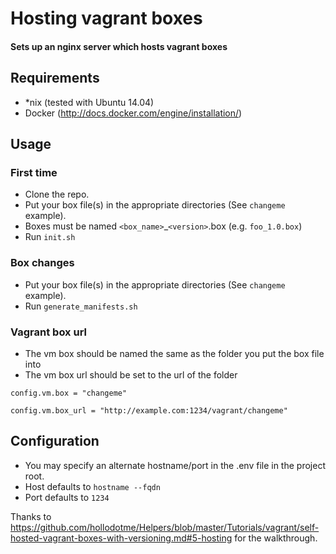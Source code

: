 # Hosting vagrant boxes
#### Sets up an nginx server which hosts vagrant boxes

## Requirements
* *nix (tested with Ubuntu 14.04)
* Docker (http://docs.docker.com/engine/installation/)

## Usage
### First time
* Clone the repo.
* Put your box file(s) in the appropriate directories (See `changeme` example).
 * Boxes must be named `<box_name>`_`<version>`.box (e.g. `foo_1.0.box`)
* Run `init.sh`

### Box changes
* Put your box file(s) in the appropriate directories (See `changeme` example).
* Run `generate_manifests.sh`

### Vagrant box url
* The vm box should be named the same as the folder you put the box file into
* The vm box url should be set to the url of the folder

`config.vm.box = "changeme"`

`config.vm.box_url = "http://example.com:1234/vagrant/changeme"`

## Configuration
* You may specify an alternate hostname/port in the .env file in the project root.
 * Host defaults to `hostname --fqdn`
 * Port defaults to `1234`

Thanks to https://github.com/hollodotme/Helpers/blob/master/Tutorials/vagrant/self-hosted-vagrant-boxes-with-versioning.md#5-hosting for the walkthrough.
